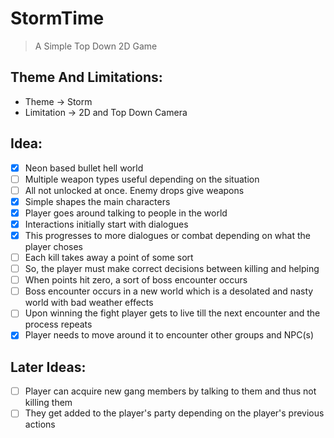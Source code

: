 # StormTime
> A Simple Top Down 2D Game

## Theme And Limitations:
- Theme -> Storm
- Limitation -> 2D and Top Down Camera

## Idea:
- [X] Neon based bullet hell world
- [ ] Multiple weapon types useful depending on the situation
- [ ] All not unlocked at once. Enemy drops give weapons
- [X] Simple shapes the main characters
- [X] Player goes around talking to people in the world
- [X] Interactions initially start with dialogues
- [X] This progresses to more dialogues or combat depending on what the player choses
- [ ] Each kill takes away a point of some sort
- [ ] So, the player must make correct decisions between killing and helping
- [ ] When points hit zero, a sort of boss encounter occurs
- [ ] Boss encounter occurs in a new world which is a desolated and nasty world with bad weather effects
- [ ] Upon winning the fight player gets to live till the next encounter and the process repeats
- [X] Player needs to move around it to encounter other groups and NPC(s)

## Later Ideas:
- [ ] Player can acquire new gang members by talking to them and thus not killing them
- [ ] They get added to the player's party depending on the player's previous actions
